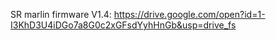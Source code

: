 SR marlin firmware V1.4: https://drive.google.com/open?id=1-I3KhD3U4iDGo7a8G0c2xGFsdYyhHnGb&usp=drive_fs

